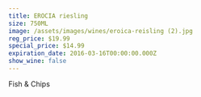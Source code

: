 ```yaml
---
title: EROCIA riesling
size: 750ML
image: /assets/images/wines/eroica-reisling (2).jpg
reg_price: $19.99
special_price: $14.99
expiration_date: 2016-03-16T00:00:00.000Z
show_wine: false
---
```



Fish & Chips